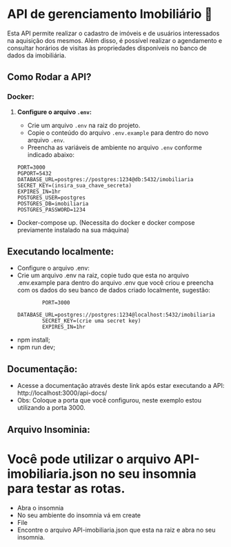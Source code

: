 # API de gerenciamento Imobiliário 🏡

Esta API permite realizar o cadastro de imóveis e de usuários interessados na aquisição dos mesmos. Além disso, é possível realizar o agendamento e consultar horários de visitas às propriedades disponíveis no banco de dados da imobiliária.

## Como Rodar a API?

### Docker:

1. **Configure o arquivo `.env`:**
   - Crie um arquivo `.env` na raiz do projeto.
   - Copie o conteúdo do arquivo `.env.example` para dentro do novo arquivo `.env`.
   - Preencha as variáveis de ambiente no arquivo `.env` conforme indicado abaixo:

   ```env
   PORT=3000
   PGPORT=5432
   DATABASE_URL=postgres://postgres:1234@db:5432/imobiliaria
   SECRET_KEY=(insira_sua_chave_secreta)
   EXPIRES_IN=1hr
   POSTGRES_USER=postgres
   POSTGRES_DB=imobiliaria
   POSTGRES_PASSWORD=1234

  - Docker-compose up. (Necessita do docker e docker compose previamente instalado na sua máquina)

## Executando localmente:
  - Configure o arquivo .env:
  - Crie um arquivo .env na raiz, copie tudo que esta no arquivo .env.example para dentro do arquivo .env que você criou e preencha com os dados do seu banco de       dados criado localmente, sugestão:
    ```env
            PORT=3000
            DATABASE_URL=postgres://postgres:1234@localhost:5432/imobiliaria
            SECRET_KEY=(crie uma secret key)
            EXPIRES_IN=1hr
  - npm install;
  - npm run dev;

##  Documentação:
  - Acesse a documentação através deste link após estar executando a API: http://localhost:3000/api-docs/
  - Obs: Coloque a porta que você configurou, neste exemplo estou utilizando a porta 3000.

## Arquivo Insominia:
# Você pode utilizar o arquivo API-imobiliaria.json no seu insomnia para testar as rotas.
  - Abra o insomnia
  - No seu ambiente do insomnia vá em create
  - File
  - Encontre o arquivo API-imobiliaria.json que esta na raiz e abra no seu insomnia.
